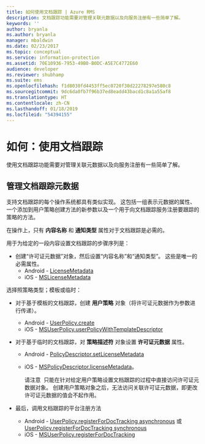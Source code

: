 ```yaml
---
title: 如何使用文档跟踪 | Azure RMS
description: 文档跟踪功能需要对管理关联元数据以及向服务注册有一些简单了解。
keywords: ''
author: bryanla
ms.author: bryanla
manager: mbaldwin
ms.date: 02/23/2017
ms.topic: conceptual
ms.service: information-protection
ms.assetid: 70E10936-7953-49B0-B0DC-A5E7C4772E60
audience: developer
ms.reviewer: shubhamp
ms.suite: ems
ms.openlocfilehash: f1d8030fd4453ff5ec0720f30d22278297e580c8
ms.sourcegitcommit: 9dc6da0fb7f96b37ed8eadd43bacd1c8a1a55af8
ms.translationtype: HT
ms.contentlocale: zh-CN
ms.lasthandoff: 01/18/2019
ms.locfileid: "54394155"
---
```

# <a name="how-to-use-document-tracking"></a>如何：使用文档跟踪

使用文档跟踪功能需要对管理关联元数据以及向服务注册有一些简单了解。

## <a name="managing-document-tracking-metadata"></a>管理文档跟踪元数据

支持文档跟踪的每个操作系统都具有类似实现。 这包括一组表示元数据的属性、一个添加到用户策略创建方法的新参数以及一个用于向文档跟踪服务注册要跟踪的策略的方法。

在操作上，只有 **内容名称** 和 **通知类型** 属性对于文档跟踪是必需的。

用于为给定的一段内容设置文档跟踪的步骤序列是：

- 创建“许可证元数据”对象，然后设置“内容名称”和“通知类型”。 这些是唯一的必需属性。
  - Android - [LicenseMetadata](https://msdn.microsoft.com/library/mt573675.aspx)
  -  iOS - [MSLicenseMetadata](https://msdn.microsoft.com/library/mt573683.aspx)

选择照策略类型；模板或临时：
- 对于基于模板的文档跟踪，创建 **用户策略** 对象（将许可证元数据作为参数进行传递）。
  - Android - [UserPolicy.create](https://msdn.microsoft.com/library/dn790887.aspx)
  - iOS - [MSUserPolicy.userPolicyWithTemplateDescriptor](https://msdn.microsoft.com/library/dn790808.aspx)

- 对于基于临时的文档跟踪，对 **策略描述符** 对象设置 **许可证元数据** 属性。
  - Android - [PolicyDescriptor.setLicenseMetadata](https://msdn.microsoft.com/library/mt573698.aspx)
  - iOS - [MSPolicyDescriptor.licenseMetadata](https://msdn.microsoft.com/library/mt573693.aspx)。

    请注意  只能在针对给定用户策略设置文档跟踪的过程中直接访问许可证元数据对象。 创建用户策略对象之后，无法访问关联许可证元数据，即更改许可证元数据的值会不起作用。

     

- 最后，调用文档跟踪的平台注册方法
  - Android - [UserPolicy.registerForDocTracking asynchronous](https://msdn.microsoft.com/library/mt573699.aspx) 或 [UserPolicy.registerForDocTracking synchronous](https://msdn.microsoft.com/library/mt631387.aspx)
  - iOS - [MSUserPolicy.registerForDocTracking](https://msdn.microsoft.com/library/mt573694.aspx)
